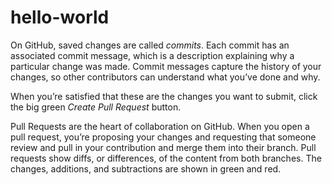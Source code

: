 # hello-world

On GitHub, saved changes are called _commits_. 
Each commit has an associated commit message, which is a description explaining why a particular change was made. Commit messages capture the history of your changes, so other contributors can understand what you’ve done and why.

When you’re satisfied that these are the changes you want to submit, click the big green *Create Pull Request* button.

Pull Requests are the heart of collaboration on GitHub. When you open a pull request, you’re proposing your changes and requesting that someone review and pull in your contribution and merge them into their branch. Pull requests show diffs, or differences, of the content from both branches. The changes, additions, and subtractions are shown in green and red.

